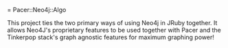 = Pacer::Neo4j::Algo

This project ties the two primary ways of using Neo4j in JRuby together.
It allows Neo4J's proprietary features to be used together with Pacer
and the Tinkerpop stack's graph agnostic features for maximum graphing
power!


